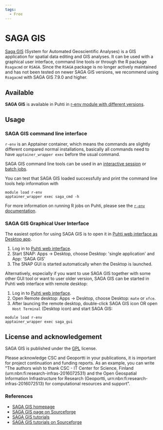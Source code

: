 ```yaml
---
tags:
  - Free
---
```


# SAGA GIS

[Saga GIS](http://www.saga-gis.org/) (System for Automated Geoscientific Analyses) is a GIS application for spatial data editing and GIS analyses. It can be used with a graphical user interface, command line tools or through the R package `Rsagacmd` or `RSAGA`. Since the `RSAGA` package is no longer actively maintained and has not been tested on newer SAGA GIS versions, we recommend using `Rsagacmd` with SAGA GIS 7.9.0 and higher.

## Available

__SAGA GIS__ is available in Puhti in [r-env module  with different versions](r-env-for-gis.md).

## Usage 

### SAGA GIS command line interface

`r-env` is an Apptainer container, which means the commands are slightly different compared normal installations, basically all commands need to have `apptainer_wrapper exec` before the usual command.

SAGA GIS command line tools can be used in an [interactive session](../computing/running/interactive-usage.md) or [batch jobs](../computing/running/getting-started.md).

You can test that SAGA GIS loaded successfully and print the command line tools help information with

```
module load r-env
apptainer_wrapper exec saga_cmd -h
```

For more information on running R jobs on Puhti, please see the [`r-env` documentation](r-env.md).

### SAGA GIS Graphical User Interface

The easiest option for using SAGA GIS is to open it in [Puhti web interface as Desktop app](../computing/webinterface/desktop.md).

1. Log in to [Puhti web interface](https://puhti.csc.fi). 
2. Start SNAP: Apps -> Desktop, choose Desktop: 'single application' and App: 'SAGA GIS'
3. The SNAP GUI is started automatically when the Desktop is launched. 


Alternatively, especially if you want to use SAGA GIS together with some other GUI tool or want to user older version, SAGA GIS can be started in Puhti web interface with remote desktop:

1. Log in to [Puhti web interface](https://puhti.csc.fi).
2. Open Remote desktop: Apps -> Desktop, choose Desktop: `mate` or `xfce`. 
3. After launcing the remote desktop, double-click SAGA GIS icon OR open `Host Terminal` (Desktop icon) and start SAGA GIS:

```
module load r-env
apptainer_wrapper exec saga_gui
```

## License and acknowledgement

SAGA GIS is published under the [GPL](http://www.gnu.org/licenses/gpl.html) license. 

Please acknowledge CSC and Geoportti in your publications, it is important for project continuation and funding reports.
As an example, you can write "The authors wish to thank CSC - IT Center for Science, Finland (urn:nbn:fi:research-infras-2016072531) and the Open Geospatial Information Infrastructure for Research (Geoportti, urn:nbn:fi:research-infras-2016072513) for computational resources and support".

### References

* [SAGA GIS homepage](http://saga-gis.sourceforge.net/en/)
* [SAGA GIS page on Sourceforge](https://sourceforge.net/projects/saga-gis/)
* [SAGA GIS tutorials](https://sagatutorials.wordpress.com/)
* [SAGA GIS tutorials on Sourceforge](https://sourceforge.net/p/saga-gis/wiki/Tutorials/)
